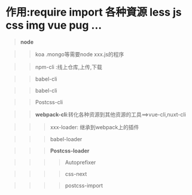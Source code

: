# 作用:require import 各种資源 less js css img vue pug ...


>__node__


>> koa .mongo等需要node xxx.js的程序

>>npm-cli :线上仓库,上传,下载


>>babel-cli


>> babel-cli

>> Postcss-cli

>>__webpack-cli__:转化各种资源到其他资源的工具==>vue-cli,nuxt-cli

>>>xxx-loader: 继承到webpack上的插件

>>>babel-loader

>>>__Postcss-loader__

>>>>Autoprefixer

>>>>css-next

>>>>postcss-import







